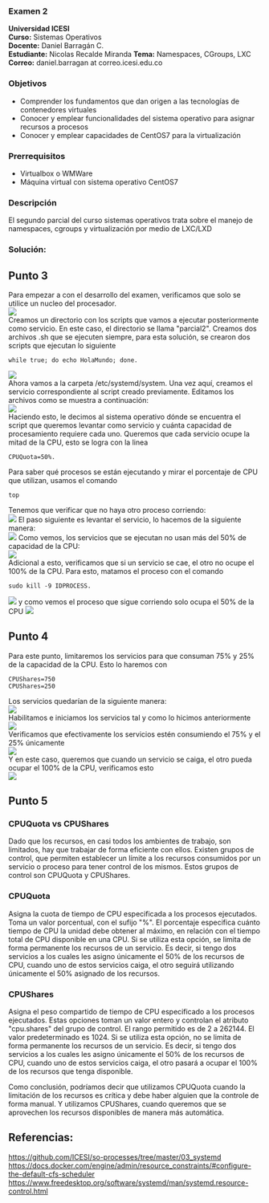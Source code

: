 ### Examen 2
**Universidad ICESI**  
**Curso:** Sistemas Operativos  
**Docente:** Daniel Barragán C.  
**Estudiante:** Nicolas Recalde Miranda
**Tema:** Namespaces, CGroups, LXC
**Correo:** daniel.barragan at correo.icesi.edu.co

### Objetivos
* Comprender los fundamentos que dan origen a las tecnologías de contenedores virtuales
* Conocer y emplear funcionalidades del sistema operativo para asignar recursos a procesos
* Conocer y emplear capacidades de CentOS7 para la virtualización

### Prerrequisitos
* Virtualbox o WMWare
* Máquina virtual con sistema operativo CentOS7

### Descripción
El segundo parcial del curso sistemas operativos trata sobre el manejo de namespaces, cgroups y virtualización por medio de LXC/LXD

### Solución:

## Punto 3
Para empezar a con el desarrollo del examen, verificamos que solo se utilice un nucleo del procesador.  
![][1]  
Creamos un directorio con los scripts que vamos a ejecutar posteriormente como servicio. En este caso, el directorio se llama "parcial2". Creamos dos archivos .sh que se ejecuten siempre, para esta solución, se crearon dos scripts que ejecutan lo siguiente  
```
while true; do echo HolaMundo; done.  
```
![][2]  
Ahora vamos a la carpeta /etc/systemd/system. Una vez aquí, creamos el servicio correspondiente al script creado previamente. Editamos los archivos como se muestra a continuación:  
![][3]  
Haciendo esto, le decimos al sistema operativo dónde se encuentra el script que queremos levantar como servicio y cuánta capacidad de procesamiento requiere cada uno. Queremos que cada servicio ocupe la mitad de la CPU, esto se logra con la linea 
```
CPUQuota=50%.  
```
Para saber qué procesos se están ejecutando y mirar el porcentaje de CPU que utilizan, usamos el comando  
```
top  
```
Tenemos que verificar que no haya otro proceso corriendo:  
![][4]
El paso siguiente es levantar el servicio, lo hacemos de la siguiente manera:  
![][5]
Como vemos, los servicios que se ejecutan no usan más del 50% de capacidad de la CPU:  
![][6]  
Adicional a esto, verificamos que si un servicio se cae, el otro no ocupe el 100% de la CPU. Para esto, matamos el proceso con el comando 
```
sudo kill -9 IDPROCESS.  
```
![][7] y como vemos el proceso que sigue corriendo solo ocupa el 50% de la CPU ![][8]  

## Punto 4

Para este punto, limitaremos los servicios para que consuman 75% y 25% de la capacidad de la CPU. Esto lo haremos con  
```
CPUShares=750
CPUShares=250
```
Los servicios quedarían de la siguiente manera:  
![][9]  
Habilitamos e iniciamos los servicios tal y como lo hicimos anteriormente  
![][5]  
Verificamos que efectivamente los servicios estén consumiendo el 75% y el 25% únicamente  
![][10]  
Y en este caso, queremos que cuando un servicio se caiga, el otro pueda ocupar el 100% de la CPU, verificamos esto   
![][11]  

## Punto 5
### CPUQuota vs CPUShares  
Dado que los recursos, en casi todos los ambientes de trabajo, son limitados, hay que trabajar de forma eficiente con ellos. Existen grupos de control, que permiten establecer un límite a los recursos consumidos por un servicio o proceso para tener control de los mismos. Estos grupos de control son CPUQuota y CPUShares.
### CPUQuota  
Asigna la cuota de tiempo de CPU especificada a los procesos ejecutados. Toma un valor porcentual, con el sufijo "%". El porcentaje especifica cuánto tiempo de CPU la unidad debe obtener al máximo, en relación con el tiempo total de CPU disponible en una CPU. Si se utiliza esta opción, se limita de forma permanente los recursos de un servicio. Es decir, si tengo dos servicios a los cuales les asigno únicamente el 50% de los recursos de CPU, cuando uno de estos servicios caiga, el otro seguirá utilizando únicamente el 50% asignado de los recursos. 

### CPUShares  
Asigna el peso compartido de tiempo de CPU especificado a los procesos ejecutados. Estas opciones toman un valor entero y controlan el  atributo "cpu.shares" del grupo de control. El rango permitido es de 2 a 262144. El valor predeterminado es 1024. Si se utiliza esta opción, no se limita de forma permanente los recursos de un servicio. Es decir, si tengo dos servicios a los cuales les asigno únicamente el 50% de los recursos de CPU, cuando uno de estos servicios caiga, el otro pasará a ocupar el 100% de los recursos que tenga disponible.  
  
Como conclusión, podríamos decir que utilizamos CPUQuota cuando la limitación de los recursos es crítica y debe haber alguien que la controle de forma manual. Y utilizamos CPUShares, cuando queremos que se aprovechen los recursos disponibles de manera más automática.


## Referencias:
https://github.com/ICESI/so-processes/tree/master/03_systemd
https://docs.docker.com/engine/admin/resource_constraints/#configure-the-default-cfs-scheduler
https://www.freedesktop.org/software/systemd/man/systemd.resource-control.html

[1]: images/1core.JPG
[2]: images/procesos.JPG
[3]: images/editservice.JPG
[5]: images/startservice.JPG
[4]: images/sinprocesos.JPG
[6]: images/topCPUQuota.JPG
[7]: images/sudokill1.JPG
[8]: images/topprocesox.JPG
[9]: images/cpushares.JPG
[10]: images/topcpushares.JPG
[11]: images/100.JPG
